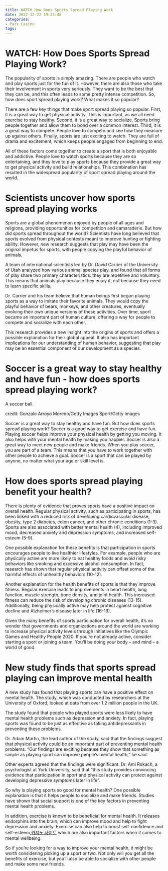 ```yaml
---
title: WATCH How Does Sports Spread Playing Work
date: 2022-12-22 19:33:48
categories:
- Parx Casino
tags:
---
```



#  WATCH: How Does Sports Spread Playing Work?

The popularity of sports is simply amazing. There are people who watch and play sports just for the fun of it. However, there are also those who take their involvement in sports very seriously. They want to be the best that they can be, and this often leads to some pretty intense competition. So, how does sport spread playing work? What makes it so popular?

There are a few key things that make sport spread playing so popular. First, it is a great way to get physical activity. This is important, as we all need exercise to stay healthy. Second, it is a great way to socialize. Sports bring people together and allow them to bond over a common interest. Third, it is a great way to compete. People love to compete and see how they measure up against others. Finally, sports are just exciting to watch. They are full of drama and excitement, which keeps people engaged from beginning to end.

All of these factors come together to create a sport that is both enjoyable and addictive. People love to watch sports because they are so entertaining, and they love to play sports because they provide a great way to get physical activity and build relationships. This combination has resulted in the widespread popularity of sport spread playing around the world.

#  Scientists uncover how sports spread playing works

Sports are a global phenomenon enjoyed by people of all ages and religions, providing opportunities for competition and camaraderie. But how did sports spread throughout the world? Scientists have long believed that sports evolved from physical contests meant to improve hunting or fighting ability. However, new research suggests that play may have been the original impetus for sports, with people copying the playful behavior of animals.

A team of international scientists led by Dr. David Carrier of the University of Utah analyzed how various animal species play, and found that all forms of play share two primary characteristics: they are repetitive and voluntary. This means that animals play because they enjoy it, not because they need to learn specific skills.

Dr. Carrier and his team believe that human beings first began playing sports as a way to imitate their favorite animals. They would copy the playful behavior of bears, monkeys, and other creatures, eventually evolving their own unique versions of these activities. Over time, sport became an important part of human culture, offering a way for people to compete and socialize with each other.

This research provides a new insight into the origins of sports and offers a possible explanation for their global appeal. It also has important implications for our understanding of human behavior, suggesting that play may be an essential component of our development as a species.

#  Soccer is a great way to stay healthy and have fun - how does sports spread playing work?

A soccer ball.

credit: Gonzalo Arroyo Moreno/Getty Images Sport/Getty Images

Soccer is a great way to stay healthy and have fun. But how does sports spread playing work? Soccer is a good way to get exercise and have fun. Playing soccer helps improve your physical health by getting you moving. It also helps with your mental health by making you happier. Soccer is also a great way to meet new people and make friends. When you play soccer, you are part of a team. This means that you have to work together with other people to achieve a goal. Soccer is a sport that can be played by anyone, no matter what your age or skill level is.

#  How does sports spread playing benefit your health?

There is plenty of evidence that proves sports have a positive impact on overall health. Regular physical activity, such as participating in sports, has been linked with a reduced risk of developing cardiovascular disease, obesity, type 2 diabetes, colon cancer, and other chronic conditions (1-3). Sports are also associated with better mental health (4), including improved mood, decreased anxiety and depression symptoms, and increased self-esteem (5-9).

One possible explanation for these benefits is that participation in sports encourages people to live healthier lifestyles. For example, people who are physically active are more likely to eat healthy foods and avoid risky behaviors like smoking and excessive alcohol consumption. In fact, research has shown that regular physical activity can offset some of the harmful effects of unhealthy behaviors (10-12).

Another explanation for the health benefits of sports is that they improve fitness. Regular exercise leads to improvements in heart health, lung function, muscle strength, bone density, and joint health. This increased fitness can reduce the risk of developing chronic diseases (13-15). Additionally, being physically active may help protect against cognitive decline and Alzheimer’s disease later in life (16-19).

Given the many benefits of sports participation for overall health, it’s no wonder that governments and organizations around the world are working to increase physical activity levels through initiatives like the Olympic Games and Healthy People 2020. If you’re not already active, consider starting a sport or joining a team. You’ll be doing your body – and mind – a world of good.

#  New study finds that sports spread playing can improve mental health

A new study has found that playing sports can have a positive effect on mental health. The study, which was conducted by researchers at the University of Oxford, looked at data from over 1.2 million people in the UK.

The study found that people who played sports were less likely to have mental health problems such as depression and anxiety. In fact, playing sports was found to be just as effective as taking antidepressants in preventing these problems.

Dr. Adam Martin, the lead author of the study, said that the findings suggest that physical activity could be an important part of preventing mental health problems. “Our findings are exciting because they show that something as simple as playing sport can improve people’s mental health,” he said.

Other experts agreed that the findings were significant. Dr. Ami Rokach, a psychologist at York University, said that “this study provides convincing evidence that participation in sport and physical activity can protect against developing depressive symptoms later in life”.

So why is playing sports so good for mental health? One possible explanation is that it helps people to socialize and make friends. Studies have shown that social support is one of the key factors in preventing mental health problems.

In addition, exercise is known to be beneficial for mental health. It releases endorphins into the brain, which can improve mood and help to fight depression and anxiety. Exercise can also help to boost self-confidence and self-esteem,[카지노 사이트](https://choegocasino.com/) which are also important factors when it comes to mental wellbeing.

So if you’re looking for a way to improve your mental health, it might be worth considering picking up a sport or two. Not only will you get all the benefits of exercise, but you’ll also be able to socialize with other people and make some new friends.